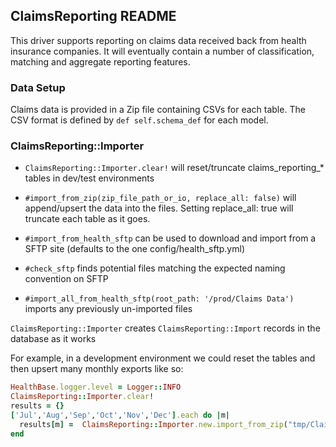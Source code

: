 ## ClaimsReporting README

This driver supports reporting on claims data received back from health insurance companies. It will eventually contain a number of classification, matching and aggregate reporting features.


### Data Setup

Claims data is provided in a Zip file containing CSVs for each table. The CSV format is defined by `def self.schema_def` for each model.

### ClaimsReporting::Importer

- `ClaimsReporting::Importer.clear!` will reset/truncate claims_reporting_* tables in dev/test environments
- `#import_from_zip(zip_file_path_or_io, replace_all: false)` will append/upsert the data into the files. Setting replace_all: true will truncate each table as it goes.
- `#import_from_health_sftp` can be used to download and import from a SFTP site (defaults to the one config/health_sftp.yml)
- `#check_sftp` finds potential files matching the expected naming convention on SFTP

- `#import_all_from_health_sftp(root_path: '/prod/Claims Data')` imports any previously un-imported files


`ClaimsReporting::Importer` creates `ClaimsReporting::Import` records in the database as it works

For example, in a development environment we could reset the tables
and then upsert many monthly exports like so:

```ruby
HealthBase.logger.level = Logger::INFO
ClaimsReporting::Importer.clear!
results = {}
['Jul','Aug','Sep','Oct','Nov','Dec'].each do |m|
  results[m] =  ClaimsReporting::Importer.new.import_from_zip("tmp/Claims Data/Export_#{m}_2020.zip", replace_all: false)
end
```
